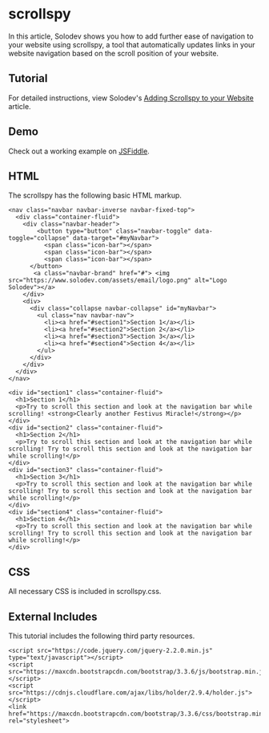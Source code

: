 # scrollspy
In this article, Solodev shows you how to add further ease of navigation to your website using scrollspy, a tool that automatically updates links in your website navigation based on the scroll position of your website.

## Tutorial

For detailed instructions, view Solodev's [Adding Scrollspy to your Website](https://www.solodev.com/blog/web-design/adding-scrollspy-to-your-website.stml) article.

## Demo

Check out a working example on [JSFiddle](https://jsfiddle.net/solodev/jd6s1fq9/).

## HTML

The scrollspy has the following basic HTML markup.

```
<nav class="navbar navbar-inverse navbar-fixed-top">
  <div class="container-fluid">
    <div class="navbar-header">
        <button type="button" class="navbar-toggle" data-toggle="collapse" data-target="#myNavbar">
          <span class="icon-bar"></span>
          <span class="icon-bar"></span>
          <span class="icon-bar"></span>
      </button>
       <a class="navbar-brand" href="#"> <img src="https://www.solodev.com/assets/email/logo.png" alt="Logo Solodev"></a>
    </div>
    <div>
      <div class="collapse navbar-collapse" id="myNavbar">
        <ul class="nav navbar-nav">
          <li><a href="#section1">Section 1</a></li>
          <li><a href="#section2">Section 2</a></li>
          <li><a href="#section3">Section 3</a></li>
          <li><a href="#section4">Section 4</a></li>
        </ul>
      </div>
    </div>
  </div>
</nav>

<div id="section1" class="container-fluid">
  <h1>Section 1</h1>
  <p>Try to scroll this section and look at the navigation bar while scrolling! <strong>Clearly another Festivus Miracle!</strong></p>   
</div>
<div id="section2" class="container-fluid">
  <h1>Section 2</h1>
  <p>Try to scroll this section and look at the navigation bar while scrolling! Try to scroll this section and look at the navigation bar while scrolling!</p>   
</div>
<div id="section3" class="container-fluid">
  <h1>Section 3</h1>
  <p>Try to scroll this section and look at the navigation bar while scrolling! Try to scroll this section and look at the navigation bar while scrolling!</p>
</div>
<div id="section4" class="container-fluid">
  <h1>Section 4</h1>
  <p>Try to scroll this section and look at the navigation bar while scrolling! Try to scroll this section and look at the navigation bar while scrolling!</p>
</div>
```

## CSS

All necessary CSS is included in scrollspy.css.

## External Includes

This tutorial includes the following third party resources.
```
<script src="https://code.jquery.com/jquery-2.2.0.min.js" type="text/javascript"></script>
<script src="https://maxcdn.bootstrapcdn.com/bootstrap/3.3.6/js/bootstrap.min.js"></script>
<script src="https://cdnjs.cloudflare.com/ajax/libs/holder/2.9.4/holder.js"></script>
<link href="https://maxcdn.bootstrapcdn.com/bootstrap/3.3.6/css/bootstrap.min.css" rel="stylesheet">

```
